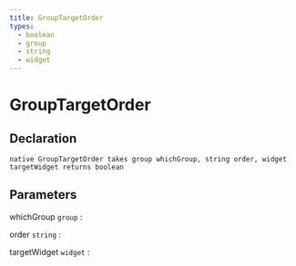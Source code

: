 ```yaml
---
title: GroupTargetOrder
types:
  - boolean
  - group
  - string
  - widget
---
```


# GroupTargetOrder

## Declaration

```jass
native GroupTargetOrder takes group whichGroup, string order, widget targetWidget returns boolean
```

## Parameters
whichGroup `group`
: 

order `string`
: 

targetWidget `widget`
: 
